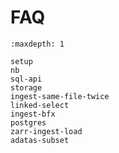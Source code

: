 # FAQ

```{toctree}
:maxdepth: 1

setup
nb
sql-api
storage
ingest-same-file-twice
linked-select
ingest-bfx
postgres
zarr-ingest-load
adatas-subset
```
